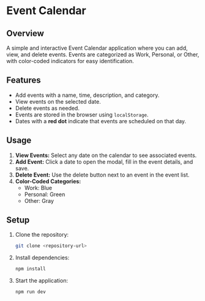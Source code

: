 
# Event Calendar  

## Overview  
A simple and interactive Event Calendar application where you can add, view, and delete events. Events are categorized as Work, Personal, or Other, with color-coded indicators for easy identification.  

## Features  
- Add events with a name, time, description, and category.  
- View events on the selected date.  
- Delete events as needed.  
- Events are stored in the browser using `localStorage`.  
- Dates with a **red dot** indicate that events are scheduled on that day.  

## Usage  
1. **View Events:** Select any date on the calendar to see associated events.  
2. **Add Event:** Click a date to open the modal, fill in the event details, and save.  
3. **Delete Event:** Use the delete button next to an event in the event list.  
4. **Color-Coded Categories:**  
   - Work: Blue  
   - Personal: Green  
   - Other: Gray  

## Setup  
1. Clone the repository:  
   ```bash
   git clone <repository-url>
   ```  
2. Install dependencies:  
   ```bash
   npm install  
   ```  
3. Start the application:  
   ```bash
   npm run dev
   ```
